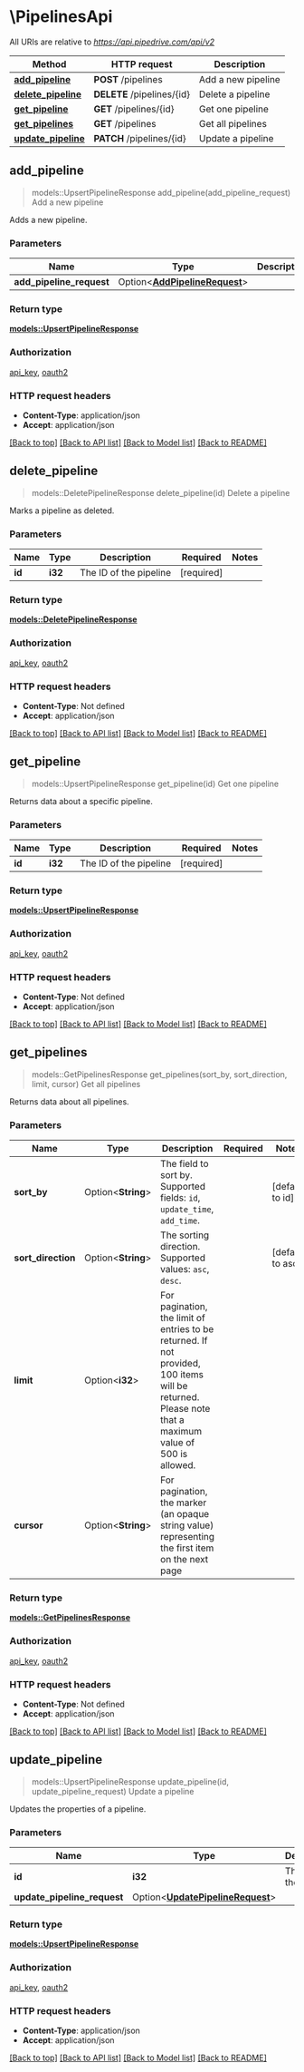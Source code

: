 # \PipelinesApi

All URIs are relative to *https://api.pipedrive.com/api/v2*

Method | HTTP request | Description
------------- | ------------- | -------------
[**add_pipeline**](PipelinesApi.md#add_pipeline) | **POST** /pipelines | Add a new pipeline
[**delete_pipeline**](PipelinesApi.md#delete_pipeline) | **DELETE** /pipelines/{id} | Delete a pipeline
[**get_pipeline**](PipelinesApi.md#get_pipeline) | **GET** /pipelines/{id} | Get one pipeline
[**get_pipelines**](PipelinesApi.md#get_pipelines) | **GET** /pipelines | Get all pipelines
[**update_pipeline**](PipelinesApi.md#update_pipeline) | **PATCH** /pipelines/{id} | Update a pipeline



## add_pipeline

> models::UpsertPipelineResponse add_pipeline(add_pipeline_request)
Add a new pipeline

Adds a new pipeline.

### Parameters


Name | Type | Description  | Required | Notes
------------- | ------------- | ------------- | ------------- | -------------
**add_pipeline_request** | Option<[**AddPipelineRequest**](AddPipelineRequest.md)> |  |  |

### Return type

[**models::UpsertPipelineResponse**](UpsertPipelineResponse.md)

### Authorization

[api_key](../README.md#api_key), [oauth2](../README.md#oauth2)

### HTTP request headers

- **Content-Type**: application/json
- **Accept**: application/json

[[Back to top]](#) [[Back to API list]](../README.md#documentation-for-api-endpoints) [[Back to Model list]](../README.md#documentation-for-models) [[Back to README]](../README.md)


## delete_pipeline

> models::DeletePipelineResponse delete_pipeline(id)
Delete a pipeline

Marks a pipeline as deleted.

### Parameters


Name | Type | Description  | Required | Notes
------------- | ------------- | ------------- | ------------- | -------------
**id** | **i32** | The ID of the pipeline | [required] |

### Return type

[**models::DeletePipelineResponse**](DeletePipelineResponse.md)

### Authorization

[api_key](../README.md#api_key), [oauth2](../README.md#oauth2)

### HTTP request headers

- **Content-Type**: Not defined
- **Accept**: application/json

[[Back to top]](#) [[Back to API list]](../README.md#documentation-for-api-endpoints) [[Back to Model list]](../README.md#documentation-for-models) [[Back to README]](../README.md)


## get_pipeline

> models::UpsertPipelineResponse get_pipeline(id)
Get one pipeline

Returns data about a specific pipeline.

### Parameters


Name | Type | Description  | Required | Notes
------------- | ------------- | ------------- | ------------- | -------------
**id** | **i32** | The ID of the pipeline | [required] |

### Return type

[**models::UpsertPipelineResponse**](UpsertPipelineResponse.md)

### Authorization

[api_key](../README.md#api_key), [oauth2](../README.md#oauth2)

### HTTP request headers

- **Content-Type**: Not defined
- **Accept**: application/json

[[Back to top]](#) [[Back to API list]](../README.md#documentation-for-api-endpoints) [[Back to Model list]](../README.md#documentation-for-models) [[Back to README]](../README.md)


## get_pipelines

> models::GetPipelinesResponse get_pipelines(sort_by, sort_direction, limit, cursor)
Get all pipelines

Returns data about all pipelines.

### Parameters


Name | Type | Description  | Required | Notes
------------- | ------------- | ------------- | ------------- | -------------
**sort_by** | Option<**String**> | The field to sort by. Supported fields: `id`, `update_time`, `add_time`. |  |[default to id]
**sort_direction** | Option<**String**> | The sorting direction. Supported values: `asc`, `desc`. |  |[default to asc]
**limit** | Option<**i32**> | For pagination, the limit of entries to be returned. If not provided, 100 items will be returned. Please note that a maximum value of 500 is allowed. |  |
**cursor** | Option<**String**> | For pagination, the marker (an opaque string value) representing the first item on the next page |  |

### Return type

[**models::GetPipelinesResponse**](GetPipelinesResponse.md)

### Authorization

[api_key](../README.md#api_key), [oauth2](../README.md#oauth2)

### HTTP request headers

- **Content-Type**: Not defined
- **Accept**: application/json

[[Back to top]](#) [[Back to API list]](../README.md#documentation-for-api-endpoints) [[Back to Model list]](../README.md#documentation-for-models) [[Back to README]](../README.md)


## update_pipeline

> models::UpsertPipelineResponse update_pipeline(id, update_pipeline_request)
Update a pipeline

Updates the properties of a pipeline.

### Parameters


Name | Type | Description  | Required | Notes
------------- | ------------- | ------------- | ------------- | -------------
**id** | **i32** | The ID of the pipeline | [required] |
**update_pipeline_request** | Option<[**UpdatePipelineRequest**](UpdatePipelineRequest.md)> |  |  |

### Return type

[**models::UpsertPipelineResponse**](UpsertPipelineResponse.md)

### Authorization

[api_key](../README.md#api_key), [oauth2](../README.md#oauth2)

### HTTP request headers

- **Content-Type**: application/json
- **Accept**: application/json

[[Back to top]](#) [[Back to API list]](../README.md#documentation-for-api-endpoints) [[Back to Model list]](../README.md#documentation-for-models) [[Back to README]](../README.md)

